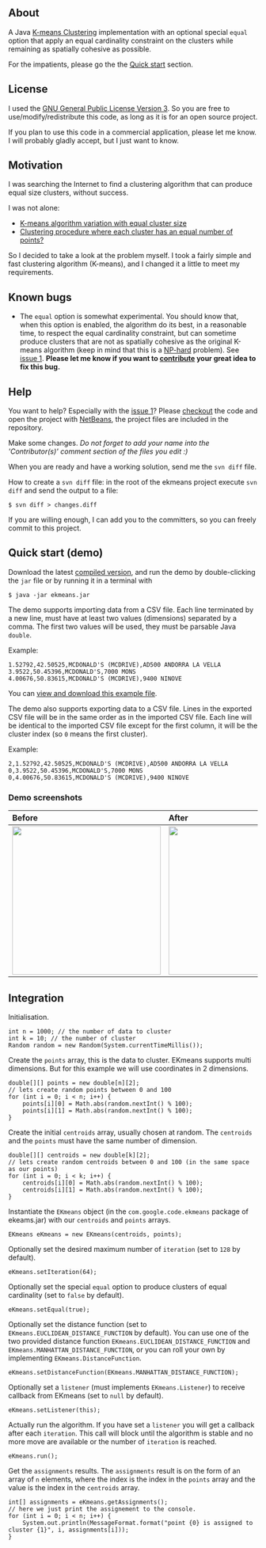 

## About ##

A Java [K-means Clustering](http://en.wikipedia.org/wiki/K-means_clustering) implementation with an optional special `equal` option that apply an equal cardinality constraint on the clusters while remaining as spatially cohesive as possible.

For the impatients, please go the the [Quick start](http://code.google.com/p/ekmeans/#Quick_start_(demo)) section.

## License ##

I used the [GNU General Public License Version 3](http://www.gnu.org/licenses/gpl-3.0.txt). So you are free to use/modify/redistribute this code, as long as it is for an open source project.

If you plan to use this code in a commercial application, please let me know. I will probably gladly accept, but I just want to know.

## Motivation ##

I was searching the Internet to find a clustering algorithm that can produce equal size clusters, without success.

I was not alone:

  * [K-means algorithm variation with equal cluster size](http://stackoverflow.com/questions/5452576/k-means-algorithm-variation-with-equal-cluster-size)
  * [Clustering procedure where each cluster has an equal number of points?](http://stats.stackexchange.com/questions/8744/clustering-procedure-where-each-cluster-has-an-equal-number-of-points)

So I decided to take a look at the problem myself. I took a fairly simple and fast clustering algorithm (K-means), and I changed it a little to meet my requirements.

## Known bugs ##

  * The `equal` option is somewhat experimental. You should know that, when this option is enabled, the algorithm do its best, in a reasonable time, to respect the equal cardinality constraint, but can sometime produce clusters that are not as spatially cohesive as the original K-means algorithm (keep in mind that this is a [NP-hard](http://en.wikipedia.org/wiki/NP-hard) problem). See [issue 1](https://code.google.com/p/ekmeans/issues/detail?id=1). **Please let me know if you want to [contribute](http://code.google.com/p/ekmeans/#Help) your great idea to fix this bug.**

## Help ##

You want to help? Especially with the [issue 1](https://code.google.com/p/ekmeans/issues/detail?id=1)? Please [checkout](http://code.google.com/p/ekmeans/source/checkout) the code and open the project with [NetBeans](http://netbeans.org/), the project files are included in the repository.

Make some changes. _Do not forget to add your name into the 'Contributor(s)' comment section of the files you edit :)_

When you are ready and have a working solution, send me the `svn diff` file.

How to create a `svn diff` file: in the root of the ekmeans project execute `svn diff` and send the output to a file:

```
$ svn diff > changes.diff
```

If you are willing enough, I can add you to the committers, so you can freely commit to this project.

## Quick start (demo) ##

Download the latest [compiled version](https://code.google.com/p/ekmeans/wiki/Downloads?tm=2), and run the demo by double-clicking the `jar` file or by running it in a terminal with

```
$ java -jar ekmeans.jar
```

The demo supports importing data from a CSV file. Each line terminated by a new line, must have at least two values (dimensions) separated by a comma. The first two values will be used, they must be parsable Java `double`.

Example:

```
1.52792,42.50525,MCDONALD'S (MCDRIVE),AD500 ANDORRA LA VELLA
3.9522,50.45396,MCDONALD'S,7000 MONS
4.00676,50.83615,MCDONALD'S (MCDRIVE),9400 NINOVE
```

You can [view and download this example file](https://ekmeans.googlecode.com/svn/tags/0.3/McDonald's%20Europe.csv).

The demo also supports exporting data to a CSV file. Lines in the exported CSV file will be in the same order as in the imported CSV file. Each line will be identical to the imported CSV file except for the first column, it will be the cluster index (so `0` means the first cluster).

Example:

```
2,1.52792,42.50525,MCDONALD'S (MCDRIVE),AD500 ANDORRA LA VELLA
0,3.9522,50.45396,MCDONALD'S,7000 MONS
0,4.00676,50.83615,MCDONALD'S (MCDRIVE),9400 NINOVE
```


### Demo screenshots ###

| **Before** | **After** |
|:-----------|:----------|
| <a href='http://ekmeans.googlecode.com/svn/wiki/before.png'><img src='http://ekmeans.googlecode.com/svn/wiki/before.png' width='300' /></a> | <a href='http://ekmeans.googlecode.com/svn/wiki/after.png'><img src='http://ekmeans.googlecode.com/svn/wiki/after.png' width='300' /></a> |

## Integration ##

Initialisation.

```
int n = 1000; // the number of data to cluster
int k = 10; // the number of cluster
Random random = new Random(System.currentTimeMillis());
```

Create the `points` array, this is the data to cluster. EKmeans supports multi dimensions. But for this example we will use coordinates in 2 dimensions.

```
double[][] points = new double[n][2];
// lets create random points between 0 and 100
for (int i = 0; i < n; i++) {
    points[i][0] = Math.abs(random.nextInt() % 100);
    points[i][1] = Math.abs(random.nextInt() % 100);
}
```

Create the initial `centroids` array, usually chosen at random. The `centroids` and the `points` must have the same number of dimension.

```
double[][] centroids = new double[k][2];
// lets create random centroids between 0 and 100 (in the same space as our points)
for (int i = 0; i < k; i++) {
    centroids[i][0] = Math.abs(random.nextInt() % 100);
    centroids[i][1] = Math.abs(random.nextInt() % 100);
}
```

Instantiate the `EKmeans` object (in the `com.google.code.ekmeans` package of ekeams.jar) with our `centroids` and `points` arrays.

```
EKmeans eKmeans = new EKmeans(centroids, points);
```

Optionally set the desired maximum number of `iteration` (set to `128` by default).

```
eKmeans.setIteration(64);
```


Optionally set the special `equal` option to produce clusters of equal cardinality (set to `false` by default).

```
eKmeans.setEqual(true);
```

Optionally set the distance function (set to `EKmeans.EUCLIDEAN_DISTANCE_FUNCTION` by default). You can use one of the two provided distance function `EKmeans.EUCLIDEAN_DISTANCE_FUNCTION` and `EKmeans.MANHATTAN_DISTANCE_FUNCTION`, or you can roll your own by implementing `EKmeans.DistanceFunction`.

```
eKmeans.setDistanceFunction(EKmeans.MANHATTAN_DISTANCE_FUNCTION);
```

Optionally set a `listener` (must implements `EKmeans.Listener`) to receive callback from EKmeans (set to `null` by default).

```
eKmeans.setListener(this);
```

Actually run the algorithm. If you have set a `listener` you will get a callback after each `iteration`. This call will block until the algorithm is stable and no more move are available or the number of `iteration` is reached.

```
eKmeans.run();
```

Get the `assignments` results. The `assignments` result is on the form of an array of `n` elements, where the index is the index in the `points` array and the value is the index in the `centroids` array.

```
int[] assignments = eKmeans.getAssignments();
// here we just print the assignement to the console.
for (int i = 0; i < n; i++) {
    System.out.println(MessageFormat.format("point {0} is assigned to cluster {1}", i, assignments[i]));
}
```